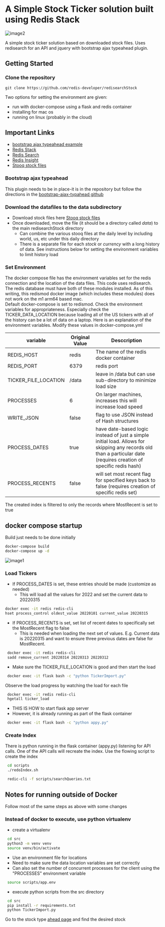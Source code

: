 # A Simple Stock Ticker solution built using Redis Stack

![image2](https://raw.githubusercontent.com/redis-developer/stockticker/master/stockticker.png)

A simple stock ticker solution based on downloaded stock files.  Uses redisearch for an API and jquery with bootstrap ajax typeahead plugin.


## Getting Started


### Clone the repository

```
git clone https://github.com/redis-developer/redisearchStock
```


Two options for setting the environment are given:  
  * run with docker-compose using a flask and redis container
  * installing for mac os
  * running on linux (probably in the cloud)

## Important Links

* [bootstrap ajax typeahead example](https://github.com/biggora/bootstrap-ajax-typeahead)
* [Redis Stack](https://redis.com/blog/introducing-redis-stack/)
* [Redis Search](https://redis.io/docs/stack/search/)
* [Redis Insight](https://redis.io/docs/stack/insight/)
* [Stooq stock files](https://stooq.com/db/h/)


### Bootstrap ajax typeahead

This plugin needs to be in place-it is in the repository but follow the directions in the [bootstrap-ajax-typahead github](https://github.com/biggora/bootstrap-ajax-typeahead)

### Download the datafiles to the data subdirectory

* Download stock files here
 [Stooq stock files](https://stooq.com/db/h/)
* Once downloaded, move the file (it should be a directory called *data*) to the main redisearchStock directory
  * Can combine the various stooq files at the daily level by including world, us, etc under this daily directory
  * There is a separate file for each *stock* or *currency* with a long history of data.  See instructions below for setting the environment variables to limit history load
  

### Set Environment

The docker compose file has the environment variables set for the redis connection and the location of the data files.
This code uses redisearch.  The redis database must have both of these modules installed.
As of this writing, this redismod docker image (which includes these modules) does not work on the m1 arm64 based mac.  
Default docker-compose is set to redismod.  Check the environment variables for appropriateness. Especially check the TICKER_DATA_LOCATION because loading all of 
the US tickers with all of the history can be a lot of data on a laptop.  Here is an explanation of the environment variables.
Modify these values in docker-compose.yml

| variable             | Original Value | Desccription                                                                                                                                                            |
|----------------------|----------------|-------------------------------------------------------------------------------------------------------------------------------------------------------------------------|
| REDIS_HOST           | redis          | The name of the redis docker container                                                                                                                                  |
| REDIS_PORT           | 6379           | redis port                                                                                                                                                              |
| TICKER_FILE_LOCATION | /data          | leave in /data but can use sub-directory to minimize load size                                                                                                          | 
| PROCESSES            | 6              | On larger machines, increases this will increase load speed                                                                                                             |
| WRITE_JSON           | false          | flag to use JSON instead of Hash structures                                                                                                                    |
| PROCESS_DATES        | true           | have date-based logic instead of just a simple initial load.  Allows for <br/> skipping any records old than a particular date (requires creation of specific redis hash) |   
| PROCESS_RECENTS      | false          | will set most recent flag for specified keys back to false    (requires creation of specific redis set)                                                             |

The created index is filtered to only the records where MostRecent is set to true

## docker compose startup
Build just needs to be done initially
```bash
docker-compose build
docker-compose up -d 
```

![image1](https://raw.githubusercontent.com/redis-developer/stockticker/master/src/static/typeaheadStocks.png)


### Load Tickers

* If PROCESS_DATES is set, these entries should be made (customize as needed)
  * This will load all the values for 2022 and set the current data to 20220315

```bash
docker exec -it redis redis-cli 
hset process_control oldest_value 20220101 current_value 20220315 
```

* If PROCESS_RECENTS is set, set list of recent dates to specifically set the MostRecent flag to false
  * This is needed when loading the next set of values.  E.g.  Current data is 20220315 and want to ensure three previous dates are false for MostRecent.  
```bash
 docker exec -it redis redis-cli
 sadd remove_current 20220314 20220313 20220312 
```

* Make sure the TICKER_FILE_LOCATION is good and then start the load

```bash
 docker exec -it flask bash -c "python TickerImport.py"
```

Observe the load progress by watching the load for each file
 
 ```bash
  docker exec -it redis redis-cli 
  hgetall ticker_load
 ```
 
 * THIS IS HOW to start flask app server
  * However, it is already running as part of the flask container
 
 ```bash
  docker exec -it flask bash -c "python appy.py"
 ```
### Create Index

There is python running in the flask container (appy.py) listening for API calls.  One of the API calls will recreate the index.  Use the flowing script to create the index

```bash
 cd scripts
 ./redoIndex.sh
```


```bash
 redic-cli -f scripts/searchQueries.txt
```

##  Notes for running outside of Docker

Follow most of the same steps as above with some changes

### Instead of docker to execute, use python virtualenv

* create a virtualenv
```bash
 cd src
 python3 -m venv venv
 source venv/bin/activate
```

   * Use an environment file for locations
   * Need to make sure the data location variables are set correctly
   * Can also set the number of concurrent processes for the client using the "PROCESSES" environment variable

```bash
 source scripts/app.env
```

* execute python scripts from the src directory
 ```bash
  cd src
  pip install -r requirements.txt
  python TickerImport.py
 ```

Go to the stock type [ahead page](http://localhost:5000) and find the desired stock
